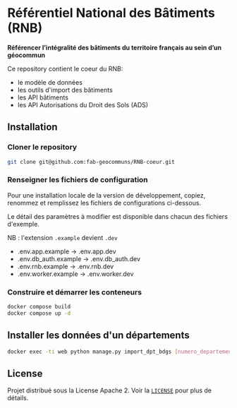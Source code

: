 # Référentiel National des Bâtiments (RNB)

**Référencer l’intégralité des bâtiments du territoire français au sein d’un géocommun**

Ce repository contient le coeur du RNB:

- le modèle de données
- les outils d'import des bâtiments
- les API bâtiments 
- les API Autorisations du Droit des Sols (ADS)

## Installation

### Cloner le repository

```bash
git clone git@github.com:fab-geocommuns/RNB-coeur.git
```

### Renseigner les fichiers de configuration

Pour une installation locale de la version de développement, copiez, renommez et remplissez les fichiers de configurations ci-dessous.

Le détail des paramètres à modifier est disponible dans chacun des fichiers d'exemple.

NB : l'extension `.example` devient `.dev`

- .env.app.example -> .env.app.dev
- .env.db_auth.example -> .env.db_auth.dev
- .env.rnb.example -> .env.rnb.dev
- .env.worker.example -> .env.worker.dev

### Construire et démarrer les conteneurs

```bash
docker compose build
docker compose up -d
```

## Installer les données d'un départements

```bash
docker exec -ti web python manage.py import_dpt_bdgs [numero_departement]
```

## License

Projet distribué sous la License Apache 2. Voir la [`LICENSE`](LICENSE) pour plus de détails. 